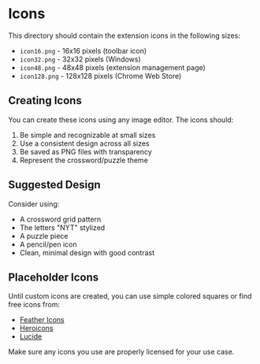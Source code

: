 # Icons

This directory should contain the extension icons in the following sizes:

- `icon16.png` - 16x16 pixels (toolbar icon)
- `icon32.png` - 32x32 pixels (Windows)
- `icon48.png` - 48x48 pixels (extension management page)
- `icon128.png` - 128x128 pixels (Chrome Web Store)

## Creating Icons

You can create these icons using any image editor. The icons should:

1. Be simple and recognizable at small sizes
2. Use a consistent design across all sizes
3. Be saved as PNG files with transparency
4. Represent the crossword/puzzle theme

## Suggested Design

Consider using:

- A crossword grid pattern
- The letters "NYT" stylized
- A puzzle piece
- A pencil/pen icon
- Clean, minimal design with good contrast

## Placeholder Icons

Until custom icons are created, you can use simple colored squares or find free icons from:

- [Feather Icons](https://feathericons.com/)
- [Heroicons](https://heroicons.com/)
- [Lucide](https://lucide.dev/)

Make sure any icons you use are properly licensed for your use case.
